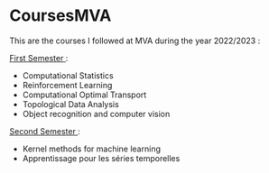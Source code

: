 # CoursesMVA

This are the courses I followed at MVA during the year 2022/2023 :

<ins>First Semester </ins>:
- Computational Statistics
- Reinforcement Learning
- Computational Optimal Transport
- Topological Data Analysis
- Object recognition and computer vision

<ins>Second Semester </ins>:
- Kernel methods for machine learning
- Apprentissage pour les séries temporelles
